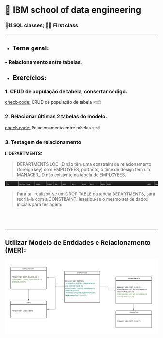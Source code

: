 # :robot: IBM school of data engineering 
### :game_die::chains: SQL classes; :man_technologist: First class

***
* ## Tema geral: 
### - Relacionamento entre tabelas.

* ## Exercícios:
### 1. CRUD de população de tabela, consertar código.
[check-code:](CRUD-inicial.sql)  CRUD de população de tabela :point_left::computer_mouse:

### 2. Relacionar últimas 2 tabelas do modelo.
[check-code:](CRUD-inicial.sql) Relacionamento entre tabelas :point_left::computer_mouse:

### 3. Testagem de relacionamento
#### I. DEPARTMENTS:
> DEPARTMENTS.LOC_ID não têm uma constraint de relacionamento (foreign key) com EMPLOYEES, portanto, o time de design tem um MANAGER_ID não existente na tabela de EMPLOYEES.

![constraint-failed](./images/departments-constraint-managerID.png)

> Para tal, realizou-se um DROP TABLE na tabela DEPARTMENTS, para recriá-la com a CONSTRAINT. Inseriou-se o mesmo set de dados iniciais para testagem:

![]()

<br>

***

## Utilizar Modelo de Entidades e Relacionamento (MER):
![imagem-do-mer](./images/uml-mer.png)